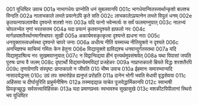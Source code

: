 001	युधिष्ठिर उवाच
001a	नाभागधेयः प्राप्नोति धनं सुबलवानपि
001c	भागधेयान्वितस्त्वर्थान्कृशो बालश्च विन्दति
002a	नालाभकाले लभते प्रयत्नेऽपि कृते सति
002c	लाभकालेऽप्रयत्नेन लभते विपुलं धनम्
002e	कृतयत्नाफलाश्चैव दृश्यन्ते शतशो नराः
003a	यदि यत्नो भवेन्मर्त्यः स सर्वं फलमाप्नुयात्
003c	नालभ्यं चोपलभ्येत नृणां भरतसत्तम
004a	यदा प्रयत्नं कृतवान्दृश्यते ह्यफलो नरः
004c	मार्गन्नयशतैरर्थानमार्गंश्चापरः सुखी
005a	अकार्यमसकृत्कृत्वा दृश्यन्ते ह्यधना नराः
005c	धनयुक्तास्त्वधर्मस्था दृश्यन्ते चापरे जनाः
006a	अधीत्य नीतिं यस्माच्च नीतियुक्तो न दृश्यते
006c	अनभिज्ञश्च साचिव्यं गमितः केन हेतुना
006e	विद्यायुक्तो ह्यविद्यश्च धनवान्दुर्गतस्तथा
007a	यदि विद्यामुपाश्रित्य नरः सुखमवाप्नुयात्
007c	न विद्वान्विद्यया हीनं वृत्त्यर्थमुपसंश्रयेत्
008a	यथा पिपासां जयति पुरुषः प्राप्य वै जलम्
008c	दृष्टार्थो विद्ययाप्येवमविद्यां प्रजहेन्नरः
009a	नाप्राप्तकालो म्रियते विद्धः शरशतैरपि
009c	तृणाग्रेणापि संस्पृष्टः प्राप्तकालो न जीवति
010	भीष्म उवाच
010a	ईहमानः समारम्भान्यदि नासादयेद्धनम्
010c	उग्रं तपः समारोहेन्न ह्यनुप्तं प्ररोहति
011a	दानेन भोगी भवति मेधावी वृद्धसेवया
011c	अहिंसया च दीर्घायुरिति प्राहुर्मनीषिणः
012a	तस्माद्दद्यान्न याचेत पूजयेद्धार्मिकानपि
012c	स्वाभाषी प्रियकृच्छुद्धः सर्वसत्त्वाविहिंसकः
013a	यदा प्रमाणप्रभवः स्वभावश्च सुखासुखे
013c	मशकीटपिपीलानां स्थिरो भव युधिष्ठिर
